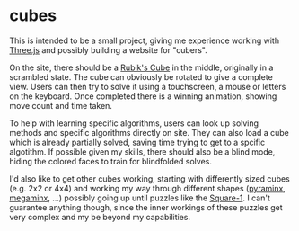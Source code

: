 # cubes

This is intended to be a small project, giving me experience working with [Three.js](https://threejs.org/) and possibly building a website for "cubers".

On the site, there should be a [Rubik's Cube](https://en.wikipedia.org/wiki/Rubik's_Cube) in the middle, originally in a scrambled state. The cube can obviously be rotated to give a complete view. Users can then try to solve it using a touchscreen, a mouse or letters on the keyboard. Once completed there is a winning animation, showing move count and time taken.

To help with learning specific algorithms, users can look up solving methods and specific algorithms directly on site. They can also load a cube which is already partially solved, saving time trying to get to a spcific algotithm. If possible given my skills, there should also be a blind mode, hiding the colored faces to train for blindfolded solves.

I'd also like to get other cubes working, starting with differently sized cubes (e.g. 2x2 or 4x4) and working my way through different shapes ([pyraminx](https://en.wikipedia.org/wiki/Pyraminx), [megaminx](https://en.wikipedia.org/wiki/Megaminx), ...) possibly going up until puzzles like the [Square-1](https://en.wikipedia.org/wiki/Square-1_(puzzle)). I can't guarantee anything though, since the inner workings of these puzzles get very complex and my be beyond my capabilities.
